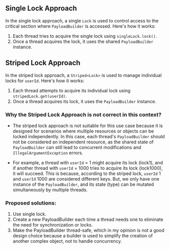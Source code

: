 ## Single Lock Approach

In the single lock approach, a single `Lock` is used to control access to the critical section where `PayloadBuilder` is accessed. Here's how it works:

1. Each thread tries to acquire the single lock using `singleLock.lock()`.
2. Once a thread acquires the lock, it uses the shared `PayloadBuilder` instance.

## Striped Lock Approach

In the striped lock approach, a `Striped<Lock>` is used to manage individual locks for `userId`. Here's how it works:

1. Each thread attempts to acquire its individual lock using `stripedLock.get(userId)`.
2. Once a thread acquires its lock, it uses the `PayloadBuilder` instance.


### Why the Striped Lock Approach is not correct in this context?

- The striped lock approach is not suitable for this use case because it is designed for scenarios where multiple resources or objects can be locked independently. In this case, each thread's `PayloadBuilder` should not be considered an independent resource, as the shared state of `PayloadBuilder` can still lead to concurrent modifications and `IllegalArgumentException` errors.

- For example, a thread with `userId` = 1 might acquire its lock (lock1), and if another thread with `userId` = 1000 tries to acquire its lock (lock1000), it will succeed. This is because, according to the striped lock, `userId` 1 and `userId` 1000 are considered different keys. But, we only have one instance of the `PayloadBuilder`, and its state (type) can be mutated simultaneously by multiple threads.


### Proposed solutions:
1. Use single lock.
2. Create a new PayloadBuilder each time a thread needs one to eliminate the need for synchronization or locks.
3. Make the PayloadBuilder thread-safe, which in my opinion is not a good design choice because a builder is used to simplify the creation of another complex object, not to handle concurrency.


